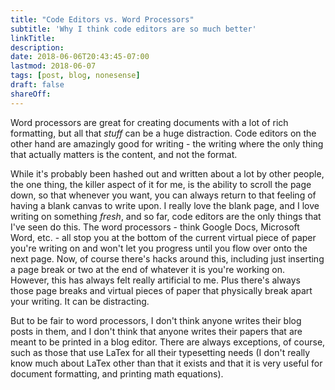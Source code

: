 ```yaml
---
title: "Code Editors vs. Word Processors"
subtitle: 'Why I think code editors are so much better'
linkTitle:
description:
date: 2018-06-06T20:43:45-07:00
lastmod: 2018-06-07
tags: [post, blog, nonesense]
draft: false
shareOff:
---
```


Word processors are great for creating documents with a lot of rich formatting, but all that _stuff_ can be a huge distraction. Code editors on the other hand are amazingly good for writing - the writing where the only thing that actually matters is the content, and not the format.

While it's probably been hashed out and written about a lot by other people, the one thing, the killer aspect of it for me, is the ability to scroll the page down, so that whenever you want, you can always return to that feeling of having a blank canvas to write upon. I really love the blank page, and I love writing on something _fresh_, and so far, code editors are the only things that I've seen do this. The word processors - think Google Docs, Microsoft Word, etc. - all stop you at the bottom of the current virtual piece of paper you're writing on and won't let you progress until you flow over onto the next page. Now, of course there's hacks around this, including just inserting a page break or two at the end of whatever it is you're working on. However, this has always felt really artificial to me. Plus there's always those page breaks and virtual pieces of paper that physically break apart your writing. It can be distracting.

But to be fair to word processors, I don't think anyone writes their blog posts in them, and I don't think that anyone writes their papers that are meant to be printed in a blog editor. There are always exceptions, of course, such as those that use LaTex for all their typesetting needs (I don't really know much about LaTex other than that it exists and that it is very useful for document formatting, and printing math equations).